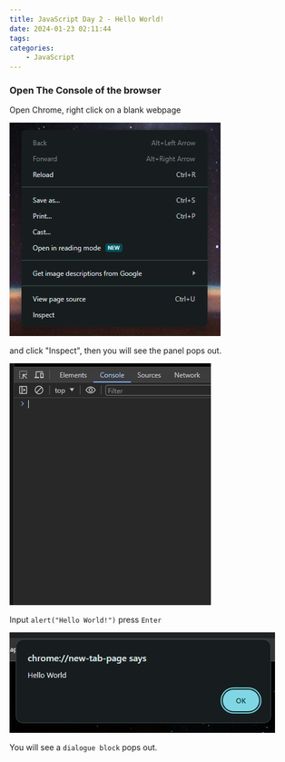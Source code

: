 ```yaml
---
title: JavaScript Day 2 - Hello World!
date: 2024-01-23 02:11:44
tags: 
categories: 
    - JavaScript
---
```


### Open The Console of the browser

Open Chrome, right click on a blank webpage 

![Open console](../images/jd2/1.png)

and click "Inspect", then you will see the panel pops out.

![Console](../images/jd2/2.png)

Input ```alert("Hello World!")``` press ```Enter```

![Dialog block](../images/jd2/3.png)

You will see a ```dialogue block``` pops out.